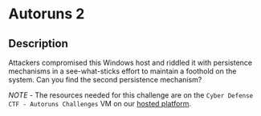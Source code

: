 # Autoruns 2

## Description

Attackers compromised this Windows host and riddled it with persistence mechanisms in a see-what-sticks effort to maintain a foothold on the system. Can you find the second persistence mechanism?

*NOTE* - The resources needed for this challenge are on the `Cyber Defense CTF - Autoruns Challenges` VM on our [hosted platform](https://training.leveleffect.com/courses/f4a9466f-edb0-42ff-bb0e-a95af2b05de5).

